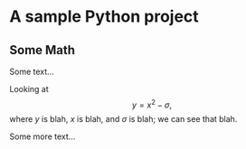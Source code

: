 # A sample Python project

## Some Math
Some text...

Looking at 
$$
    y = x^2 - \sigma,
$$
where $y$ is blah, $x$ is blah, and $\sigma$ is blah; we can see that blah.

Some more text...
